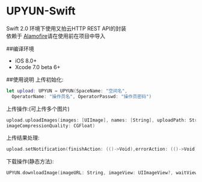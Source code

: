 # UPYUN-Swift
Swift 2.0 环境下使用又拍云HTTP REST API的封装<br>
依赖于 <a href="https://github.com/Alamofire/Alamofire/tree/swift-2.0">Alamofire</a>请在使用前在项目中导入<br>

##编译环境
- iOS 8.0+
- Xcode 7.0 beta 6+

##使用说明
上传初始化:<br>
```swift
let upload: UPYUN = UPYUN(SpaceName: "空间名", 
  OperatorName: "操作员名", OperatorPasswd: "操作员密码")
```
上传操作:(可上传多个图片)
```swift
upload.uploadImages(images: [UIImage], names: [String], uploadPath: String, 
imageCompressionQuality: CGFloat)
```
上传结果处理: <br>
```swift
upload.setNotification(finishAction: (()->Void),errorAction: (()->Void))
```
下载操作(静态方法):
```swift
UPYUN.downloadImage(imageURL: String, imageView: UIImageView?, waitView: UIView?)
```
